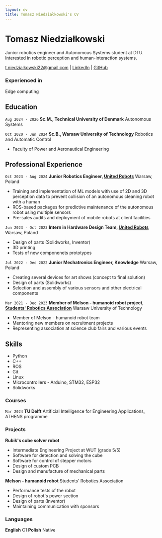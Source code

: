 ```yaml
---
layout: cv
title: Tomasz Niedziałkowski's CV
---
```

# Tomasz Niedziałkowski
Junior robotics engineer and Autonomous Systems student at DTU. Interested in robotic perception and human-interaction systems. 

<div id="webaddress">
<a href="t.niedzialkowski22@gmail.com">t.niedzialkowski22@gmail.com</a>
| <a href="https://www.linkedin.com/in/tomasz-niedzialkowski/">LinkedIn</a>
| <a href="https://github.com/moskitoo">GitHub</a>
</div>

### Experienced in

Edge computing

## Education

`Aug 2024 - 2026`
__Sc.M., Technical University of Denmark__ Autonomous Systems

`Oct 2020 - Jun 2024`
__Sc.B., Warsaw University of Technology__ Robotics and Automatic Control

- Faculty of Power and Aeronautical Engineering

## Professional Experience

`Oct 2023 - Aug 2024`
__Junior Robotics Engineer, [United Robots](https://unitedrobots.co/)__ Warsaw, Poland

- Training and implementation of ML models with use of 2D and 3D perception data to prevent collision of an autonomous cleaning robot with a human
- ROS-based packages for predictive maintenance of the autonomous robot using multiple sensors
- Pre-sales audits and deployment of mobile robots at client facilities

`Jun 2023 - Oct 2023`
__Intern in Hardware Design Team, [United Robots](https://unitedrobots.co/)__ Warsaw, Poland

- Design of parts (Solidworks, Inventor)
- 3D printing
- Tests of new componenets prototypes

`Jul 2022 - Dec 2022`
__Junior Mechatronics Engineer, Knowledge__ Warsaw, Poland

-  Creating several devices for art shows (concept to final solution)
-  Design of parts (Solidworks)
-  Selection and assembly of various sensors and other electrical components

`Mar 2021 - Dec 2023`
__Member of Melson - humanoid robot project, [Students' Robotics Association](https://knr.edu.pl/)__ Warsaw University of Technology

-  Member of Melson - humanoid robot team
-  Mentoring new members on recruitment projects
-  Representing association at science club fairs and various events

## Skills

-  Python
-  C++
-  ROS
-  Git
-  Linux
-  Microcontrollers - Arduino, STM32, ESP32
-  Solidworks

### Courses

`Mar 2024`
__TU Delft__ Artificial Intelligence for Engineering Applications, ATHENS programme

### Projects

__Rubik's cube solver robot__ 
- Intermediate Engineering Project at WUT (grade 5/5)
- Software for detection and solving the cube
- Software for control of stepper motors
- Design of custom PCB
- Design and manufacture of mechanical parts
  
__Melson - humanoid robot__ Students' Robotics Association
- Performance tests of the robot
- Design of robot's power section
- Design of parts (Inventor)
- Maintaining communication with sponsors

### Languages

__English__ C1
__Polish__ Native

<!-- ### Footer

Last updated: July 2024 -->


